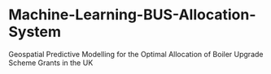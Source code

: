 # Machine-Learning-BUS-Allocation-System
Geospatial Predictive Modelling for the Optimal Allocation of Boiler Upgrade Scheme Grants in the UK
